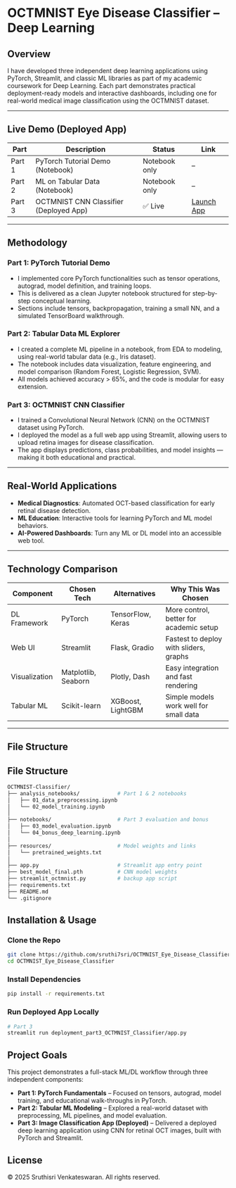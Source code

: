 # OCTMNIST Eye Disease Classifier – Deep Learning

## Overview
I have developed three independent deep learning applications using PyTorch, Streamlit, and classic ML libraries as part of my academic coursework for Deep Learning. Each part demonstrates practical deployment-ready models and interactive dashboards, including one for real-world medical image classification using the OCTMNIST dataset.

---
## Live Demo (Deployed App)

| Part | Description                             | Status     | Link |
|------|-----------------------------------------|------------|------|
| Part 1 | PyTorch Tutorial Demo (Notebook)         | Notebook only | – |
| Part 2 | ML on Tabular Data (Notebook)            | Notebook only | – |
| Part 3 | OCTMNIST CNN Classifier (Deployed App)   | ✅ Live      | [Launch App](https://octmnist-classifier-fhxddfydazvlesy9ycqnzg.streamlit.app/) |

---
## Methodology

### Part 1: PyTorch Tutorial Demo
- I implemented core PyTorch functionalities such as tensor operations, autograd, model definition, and training loops.
- This is delivered as a clean Jupyter notebook structured for step-by-step conceptual learning.
- Sections include tensors, backpropagation, training a small NN, and a simulated TensorBoard walkthrough.

### Part 2: Tabular Data ML Explorer
- I created a complete ML pipeline in a notebook, from EDA to modeling, using real-world tabular data (e.g., Iris dataset).
- The notebook includes data visualization, feature engineering, and model comparison (Random Forest, Logistic Regression, SVM).
- All models achieved accuracy > 65%, and the code is modular for easy extension.

### Part 3: OCTMNIST CNN Classifier
- I trained a Convolutional Neural Network (CNN) on the OCTMNIST dataset using PyTorch.
- I deployed the model as a full web app using Streamlit, allowing users to upload retina images for disease classification.
- The app displays predictions, class probabilities, and model insights — making it both educational and practical.

---

## Real-World Applications
- **Medical Diagnostics**: Automated OCT-based classification for early retinal disease detection.
- **ML Education**: Interactive tools for learning PyTorch and ML model behaviors.
- **AI-Powered Dashboards**: Turn any ML or DL model into an accessible web tool.

---

## Technology Comparison

| Component        | Chosen Tech           | Alternatives              | Why This Was Chosen |
|------------------|------------------------|----------------------------|----------------------|
| DL Framework     | PyTorch                | TensorFlow, Keras          | More control, better for academic setup |
| Web UI           | Streamlit              | Flask, Gradio              | Fastest to deploy with sliders, graphs |
| Visualization    | Matplotlib, Seaborn    | Plotly, Dash               | Easy integration and fast rendering |
| Tabular ML       | Scikit-learn           | XGBoost, LightGBM          | Simple models work well for small data |

---

## File Structure

## File Structure
```bash
OCTMNIST-Classifier/
├── analysis_notebooks/            # Part 1 & 2 notebooks
│   ├── 01_data_preprocessing.ipynb
│   └── 02_model_training.ipynb
│
├── notebooks/                     # Part 3 evaluation and bonus
│   ├── 03_model_evaluation.ipynb
│   └── 04_bonus_deep_learning.ipynb
│
├── resources/                     # Model weights and links
│   └── pretrained_weights.txt
│
├── app.py                         # Streamlit app entry point
├── best_model_final.pth           # CNN model weights
├── streamlit_octmnist.py          # backup app script
├── requirements.txt
├── README.md
└── .gitignore
```

## Installation & Usage
### Clone the Repo
```bash
git clone https://github.com/sruthi7sri/OCTMNIST_Eye_Disease_Classifier.git
cd OCTMNIST_Eye_Disease_Classifier
```
### Install Dependencies
```bash
pip install -r requirements.txt
```

### Run Deployed App Locally
```bash
# Part 3
streamlit run deployment_part3_OCTMNIST_Classifier/app.py
```

## Project Goals
This project demonstrates a full-stack ML/DL workflow through three independent components:

- **Part 1: PyTorch Fundamentals** – Focused on tensors, autograd, model training, and educational walk-throughs in PyTorch.
- **Part 2: Tabular ML Modeling** – Explored a real-world dataset with preprocessing, ML pipelines, and model evaluation.
- **Part 3: Image Classification App (Deployed)** – Delivered a deployed deep learning application using CNN for retinal OCT images, built with PyTorch and Streamlit.

## License
© 2025 Sruthisri Venkateswaran. All rights reserved.
